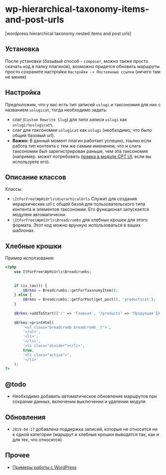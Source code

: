 # wp-hierarchical-taxonomy-items-and-post-urls
[wordpress hierarchical taxonomy nested items and post urls]


## Установка

После установки (базывый способ - `composer`, можно также просто скачать код в папку плагинов), 
возможно придется обновить маршруты просто сохраните настройки `Настройки -> Постоянные ссылки` (ничего там не меняя)

## Настройка

Предположим, что у вас есть тип записей `uslugi` и таксономия для них с названием `uslugicat`, тогда 
необходимо задать:

* слаг (`Custom Rewrite Slug`) для *типа записи* `uslugi` как `uslugi/%uslugicat%`.
* слаг для *таксономии* `uslugicat` как `uslugi`  (необходимо, что было общий базовый url).
* **Важно:** В данный момент плагин работает успешно, тоьлко если работа  тип контента с тем же самым имененем,
    что и слага таксономии был зарегистрирован раньше, чем  эта таксономия  
    (например. может потребовать [правка в модуле CPT UI](http://fkn.ktu10.com/?q=node/10764), если вы используете его).


## Описание классов

Классы:

* `\ItForFree\WpHiUrls\HierarhicalUrls` Служит для создания иерархических url с общей базой для пользовательского 
типа контента и элементов таксономии. Его  функционал запускается модулем автоматически.
* `\ItForFree\WpHiUrls\Breadcrumbs` для хлебных крошек для этого формата. Этот код можно вручную использоваться в ваших шаблонах.


## Хлебные крошки

Пример исползования:

```php
<?php
    use ItForFree\WpHiUrls\Breadcrumbs;
    
 
    if (is_tax()) {
        $Brkms = Breadcrumbs::getForTaxonomyItem();
    } else {
        $Brkms = Breadcrumbs::getForPost(get_post(), 'productscat');
    }
    
    $Brkms->addToStart(['/' => 'Главная', '/products' => 'Продукция']);
    
    $Brkms->printHtml(
        '<ul class="breadcrumb breadcrumb__t">',
        '</ul>',
        '<li>',
        '</li>',
        '<li class="divider"></li>',
        true,
        '<li class="active">',
        '</li>'
    );
?>
```



## @todo

* Необходимо добавить автоматическое обновление маршрутов при сохрании данных, включении выключении и удалении модуля.


## Обновления

* `2019-04-17` добавлена поддержка записей, которые не относится ни к одной категории (маршрут и хлебные крошки выводятся так, как и для тех, что относятся)

## Прочее

* [Примеры работы с WordPress](http://fkn.ktu10.com/?q=node/10680)
